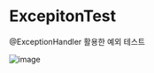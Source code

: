 # ExcepitonTest
@ExceptionHandler 활용한 예외 테스트



![image](https://user-images.githubusercontent.com/65999018/140494742-579185ca-a604-43c4-beb9-36e94c14e84f.png)

